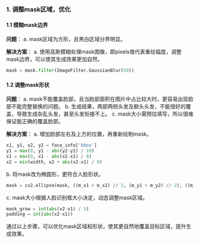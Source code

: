 ### 1. 调整mask区域，优化

#### 1.1 模糊mask边界

**问题**：
a. mask区域为方形，且黑白区域分界明显。

**解决方案**：
a. 使用高斯模糊处理mask图像，即pixels值代表重绘幅度，调整mask边界，可以使其生成效果更加自然。

```python
mask = mask.filter(ImageFilter.GaussianBlur(50))
```

#### 1.2 调整mask形状

**问题**：
a. mask不能覆盖脸部，且当脸部面积在图片中占比较大时，更容易出现脸部不能完整替换的问题。
b. 生成结果，两部两侧头发及额头头发，不能很好的覆盖，导致生成杂乱头发，甚至头发衔接不上。
c. mask大小需预估填写，所以很难保证能正确的覆盖脸部。

**解决方案**：
a. 增加脸部左右及上方的位置，再重新绘制mask。

```python
x1, y1, x2, y2 = face_info['bbox']
y1 = max(0, y1 - abs(y2-y1) / 10)
x1 = max(0, x1 - abs(x2-x1) / 8)
x2 = min(width, x2 + abs(x2-x1) / 8)
```

b. 将mask改为椭圆形，更符合人脸形状。

```python
mask = cv2.ellipse(mask, ((m_x1 + m_x2) // 2, (m_y1 + m_y2) // 2), ((m_x2 - m_x1) // 2, (m_y2 - m_y1) // 2), 0, 0, 360, (255, 255, 255), -1)
```

c. mask大小根据人脸识别框大小决定，动态调整mask区域。

```python
mask_grow = int(abs(x2-x1) / 5)
padding = int(abs(x2-x1))
```

通过以上步骤，可以优化mask区域和形状，使其更自然地覆盖目标区域，提升生成效果。
